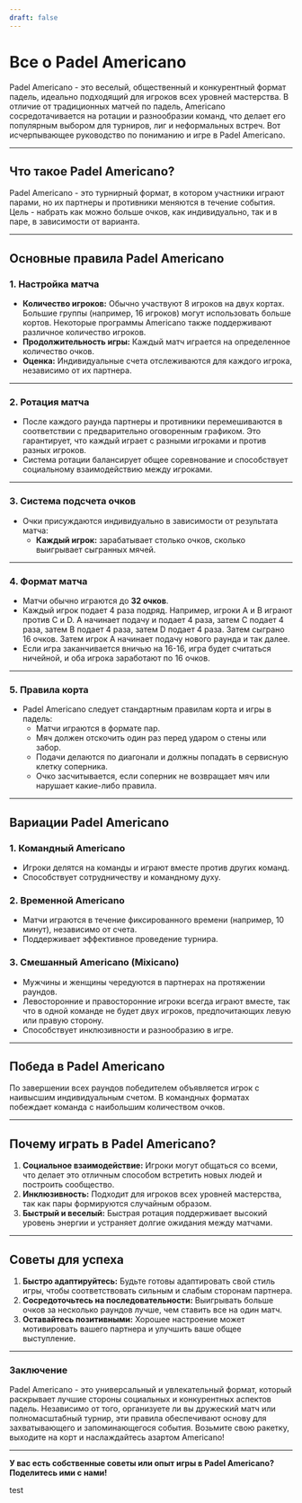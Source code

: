 ```yaml
---
draft: false
---
```

# Все о Padel Americano

Padel Americano - это веселый, общественный и конкурентный формат падель, идеально подходящий для игроков всех уровней мастерства. В отличие от традиционных матчей по падель, Americano сосредотачивается на ротации и разнообразии команд, что делает его популярным выбором для турниров, лиг и неформальных встреч. Вот исчерпывающее руководство по пониманию и игре в Padel Americano.

---

## **Что такое Padel Americano?**

Padel Americano - это турнирный формат, в котором участники играют парами, но их партнеры и противники меняются в течение события. Цель - набрать как можно больше очков, как индивидуально, так и в паре, в зависимости от варианта.

---

## **Основные правила Padel Americano**

### **1. Настройка матча**
- **Количество игроков:** Обычно участвуют 8 игроков на двух кортах. Большие группы (например, 16 игроков) могут использовать больше кортов. Некоторые программы Americano также поддерживают различное количество игроков.
- **Продолжительность игры:** Каждый матч играется на определенное количество очков.
- **Оценка:** Индивидуальные счета отслеживаются для каждого игрока, независимо от их партнера.

---

### **2. Ротация матча**
- После каждого раунда партнеры и противники перемешиваются в соответствии с предварительно оговоренным графиком. Это гарантирует, что каждый играет с разными игроками и против разных игроков.
- Система ротации балансирует общее соревнование и способствует социальному взаимодействию между игроками.

---

### **3. Система подсчета очков**
- Очки присуждаются индивидуально в зависимости от результата матча:
  - **Каждый игрок:** зарабатывает столько очков, сколько выигрывает сыгранных мячей.

---

### **4. Формат матча**
- Матчи обычно играются до **32 очков**.
- Каждый игрок подает 4 раза подряд. Например, игроки A и B играют против C и D. A начинает подачу и подает 4 раза, затем C подает 4 раза, затем B подает 4 раза, затем D подает 4 раза. Затем сыграно 16 очков. Затем игрок A начинает подачу нового раунда и так далее.
- Если игра заканчивается вничью на 16-16, игра будет считаться ничейной, и оба игрока заработают по 16 очков.

---

### **5. Правила корта**
- Padel Americano следует стандартным правилам корта и игры в падель:
  - Матчи играются в формате пар.
  - Мяч должен отскочить один раз перед ударом о стены или забор.
  - Подачи делаются по диагонали и должны попадать в сервисную клетку соперника.
  - Очко засчитывается, если соперник не возвращает мяч или нарушает какие-либо правила.

---

## **Вариации Padel Americano**

### **1. Командный Americano**
- Игроки делятся на команды и играют вместе против других команд.
- Способствует сотрудничеству и командному духу.

### **2. Временной Americano**
- Матчи играются в течение фиксированного времени (например, 10 минут), независимо от счета.
- Поддерживает эффективное проведение турнира.

### **3. Смешанный Americano (Mixicano)**
- Мужчины и женщины чередуются в партнерах на протяжении раундов.
- Левосторонние и правосторонние игроки всегда играют вместе, так что в одной команде не будет двух игроков, предпочитающих левую или правую сторону.
- Способствует инклюзивности и разнообразию в игре.

---

## **Победа в Padel Americano**

По завершении всех раундов победителем объявляется игрок с наивысшим индивидуальным счетом. В командных форматах побеждает команда с наибольшим количеством очков.

---

## **Почему играть в Padel Americano?**

1. **Социальное взаимодействие:** Игроки могут общаться со всеми, что делает это отличным способом встретить новых людей и построить сообщество.
2. **Инклюзивность:** Подходит для игроков всех уровней мастерства, так как пары формируются случайным образом.
3. **Быстрый и веселый:** Быстрая ротация поддерживает высокий уровень энергии и устраняет долгие ожидания между матчами.

---

## **Советы для успеха**

1. **Быстро адаптируйтесь:** Будьте готовы адаптировать свой стиль игры, чтобы соответствовать сильным и слабым сторонам партнера.
2. **Сосредоточьтесь на последовательности:** Выигрывать больше очков за несколько раундов лучше, чем ставить все на один матч.
3. **Оставайтесь позитивными:** Хорошее настроение может мотивировать вашего партнера и улучшить ваше общее выступление.

---

### **Заключение**

Padel Americano - это универсальный и увлекательный формат, который раскрывает лучшие стороны социальных и конкурентных аспектов падель. Независимо от того, организуете ли вы дружеский матч или полномасштабный турнир, эти правила обеспечивают основу для захватывающего и запоминающегося события. Возьмите свою ракетку, выходите на корт и наслаждайтесь азартом Americano!

---

**У вас есть собственные советы или опыт игры в Padel Americano? Поделитесь ими с нами!**

test